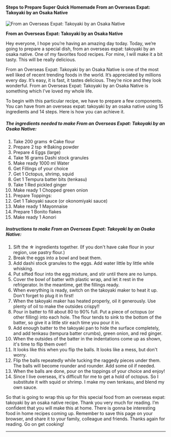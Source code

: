             

#### Steps to Prepare Super Quick Homemade From an Overseas Expat: Takoyaki by an Osaka Native

![From an Overseas Expat: Takoyaki by an Osaka Native](https://img-global.cpcdn.com/recipes/5222405015339008/751x532cq70/from-an-overseas-expat-takoyaki-by-an-osaka-native-recipe-main-photo.jpg)

**From an Overseas Expat: Takoyaki by an Osaka Native**

Hey everyone, I hope you’re having an amazing day today. Today, we’re going to prepare a special dish, from an overseas expat: takoyaki by an osaka native. One of my favorites food recipes. For mine, I will make it a bit tasty. This will be really delicious.

From an Overseas Expat: Takoyaki by an Osaka Native is one of the most well liked of recent trending foods in the world. It’s appreciated by millions every day. It’s easy, it is fast, it tastes delicious. They’re nice and they look wonderful. From an Overseas Expat: Takoyaki by an Osaka Native is something which I’ve loved my whole life.

To begin with this particular recipe, we have to prepare a few components. You can have from an overseas expat: takoyaki by an osaka native using 15 ingredients and 14 steps. Here is how you can achieve it.

##### The ingredients needed to make From an Overseas Expat: Takoyaki by an Osaka Native:

1.  Take 200 grams ☆Cake flour
2.  Prepare 2 tsp ☆Baking powder
3.  Prepare 4 Eggs (large)
4.  Take 16 grams Dashi stock granules
5.  Make ready 1000 ml Water
6.  Get Fillings of your choice
7.  Get 1 Octopus, shrimp, squid
8.  Get 1 Tempura batter bits (tenkasu)
9.  Take 1 Red pickled ginger
10.  Make ready 1 Chopped green onion
11.  Prepare Toppings:
12.  Get 1 Takoyaki sauce (or okonomiyaki sauce)
13.  Make ready 1 Mayonnaise
14.  Prepare 1 Bonito flakes
15.  Make ready 1 Aonori

##### Instructions to make From an Overseas Expat: Takoyaki by an Osaka Native:

1.  Sift the ☆ ingredients together. (If you don't have cake flour in your region, use pastry flour.)
2.  Break the eggs into a bowl and beat them.
3.  Add dashi stock granules to the eggs. Add water little by little while whisking.
4.  Put sifted flour into the egg mixture, and stir until there are no lumps.
5.  Cover the bowl of batter with plastic wrap, and let it rest in the refrigerator. In the meantime, get the fillings ready.
6.  When everything is ready, switch on the takoyaki maker to heat it up. Don't forget to plug it in first!
7.  When the takoyaki maker has heated properly, oil it generously. Use plenty of oil to make the outsides crispy!!
8.  Pour in batter to fill about 80 to 90% full. Put a piece of octopus (or other filling) into each hole. The flour tends to sink to the bottom of the batter, so give it a little stir each time you pour it in.
9.  Add enough batter to the takoyaki pan to hide the surface completely, and add tenkasu (tempura batter crumbs), green onion, and red ginger.
10.  When the outsides of the batter in the indentations come up as shown, it's time to flip them over!
11.  It looks like this when you flip the balls. It looks like a mess, but don't worry.
12.  Flip the balls repeatedly while tucking the raggedy pieces under them. The balls will become rounder and rounder. Add some oil if needed.
13.  When the balls are done, pour on the toppings of your choice and enjoy!
14.  Since I live overseas, it's difficult for me to get a hold of octopus. So I substitute it with squid or shrimp. I make my own tenkasu, and blend my own sauce.

So that is going to wrap this up for this special food from an overseas expat: takoyaki by an osaka native recipe. Thank you very much for reading. I’m confident that you will make this at home. There is gonna be interesting food in home recipes coming up. Remember to save this page on your browser, and share it to your family, colleague and friends. Thanks again for reading. Go on get cooking!

* * *